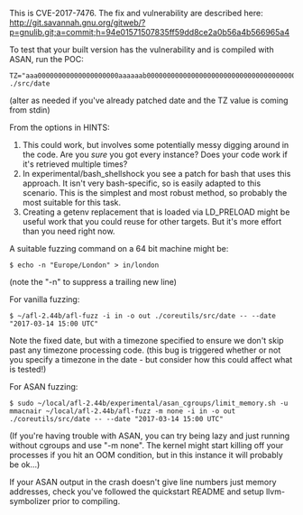 This is CVE-2017-7476. The fix and vulnerability are described here:
	http://git.savannah.gnu.org/gitweb/?p=gnulib.git;a=commit;h=94e01571507835ff59dd8ce2a0b56a4b566965a4

To test that your built version has the vulnerability and is compiled with ASAN, run the POC:

    TZ="aaa00000000000000000000aaaaaab00000000000000000000000000000000000000000000000000000000000000000000000000000000000000000" ./src/date
(alter as needed if you've already patched date and the TZ value is coming from stdin)

From the options in HINTS:
 1. This could work, but involves some potentially messy digging around in the code. Are you _sure_ you got every instance? Does your code work if it's retrieved multiple times?
 2. In experimental/bash_shellshock you see a patch for bash that uses this approach. It isn't very bash-specific, so is easily adapted to this scenario. This is the simplest and most robust method, so probably the most suitable for this task.
 3. Creating a getenv replacement that is loaded via LD_PRELOAD might be useful work that you could reuse for other targets. But it's more effort than you need right now.

A suitable fuzzing command on a 64 bit machine might be:

    $ echo -n "Europe/London" > in/london
(note the "-n" to suppress a trailing new line)

For vanilla fuzzing:

	$ ~/afl-2.44b/afl-fuzz -i in -o out ./coreutils/src/date -- --date "2017-03-14 15:00 UTC"
Note the fixed date, but with a timezone specified to ensure we don't skip past any timezone processing code. (this bug is triggered whether or not you specify a timezone in the date - but consider how this could affect what is tested!)

For ASAN fuzzing:

 	$ sudo ~/local/afl-2.44b/experimental/asan_cgroups/limit_memory.sh -u mmacnair ~/local/afl-2.44b/afl-fuzz -m none -i in -o out ./coreutils/src/date -- --date "2017-03-14 15:00 UTC"
(If you're having trouble with ASAN, you can try being lazy and just running without cgroups and use "-m none". The kernel might start killing off your processes if you hit an OOM condition, but in this instance it will probably be ok...)

If your ASAN output in the crash doesn't give line numbers just memory addresses, check you've followed the quickstart README and setup llvm-symbolizer prior to compiling.
